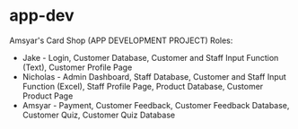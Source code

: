 # app-dev
Amsyar's Card Shop (APP DEVELOPMENT PROJECT)
Roles:
- Jake - Login, Customer Database, Customer and Staff Input Function (Text), Customer Profile Page
- Nicholas - Admin Dashboard, Staff Database, Customer and Staff Input Function (Excel), Staff Profile Page, Product Database, Customer Product Page
- Amsyar - Payment, Customer Feedback, Customer Feedback Database, Customer Quiz, Customer Quiz Database